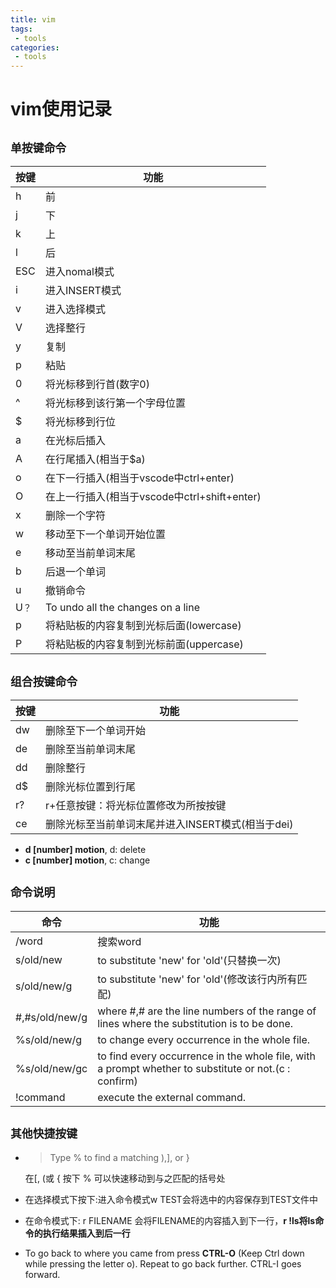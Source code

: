 ```yaml
---
title: vim
tags:
 - tools
categories:
 - tools
---
```


# vim使用记录
## `单按键命令`
|按键|功能|
|-|-|
|h|前|
|j|下|
|k|上|
|l|后|
|ESC|进入nomal模式|
|i|进入INSERT模式|
|v|进入选择模式|
|V|选择整行|
|y|复制|
|p|粘贴|
|0|将光标移到行首(数字0)|
|^|将光标移到该行第一个字母位置|
|$|将光标移到行位|
|a|在光标后插入|
|A|在行尾插入(相当于$a)|
|o|在下一行插入(相当于vscode中ctrl+enter)
|O|在上一行插入(相当于vscode中ctrl+shift+enter)
|x|删除一个字符|
|w|移动至下一个单词开始位置|
|e|移动至当前单词末尾|
|b|后退一个单词|
|u|撤销命令|
|U`？`|To undo all the changes on a line
|p|将粘贴板的内容复制到光标后面(lowercase)
|P|将粘贴板的内容复制到光标前面(uppercase)



## `组合按键命令`
|按键|功能|
|-|-|
|dw|删除至下一个单词开始|
|de|删除至当前单词末尾|
|dd|删除整行|
|d$|删除光标位置到行尾|
|r?|r+任意按键：将光标位置修改为所按按键
|ce|删除光标至当前单词末尾并进入INSERT模式(相当于dei)

- **d \[number\] motion**, d: delete
- **c \[number\] motion**, c: change 

## `命令说明`
|命令|功能|
|-|-|
|/word|搜索word|
|s/old/new|to substitute 'new' for 'old'(只替换一次)
|s/old/new/g|to substitute 'new' for 'old'(修改该行内所有匹配)
|#,#s/old/new/g|where #,# are the line numbers of the range of lines where the substitution is to be done.
|%s/old/new/g|to change every occurrence in the whole file.
|%s/old/new/gc|to find every occurrence in the whole file, with a prompt whether to substitute or not.(c : confirm)
|!command|execute the external command.


## `其他快捷按键`
- >Type  %  to find a matching ),], or }
    
    在[, (或 { 按下 % 可以快速移动到与之匹配的括号处

- 在选择模式下按下:进入命令模式w TEST会将选中的内容保存到TEST文件中

- 在命令模式下: r FILENAME 会将FILENAME的内容插入到下一行，**r !ls将ls命令的执行结果插入到后一行**

- To go back to where you came from press  **CTRL-O**  (Keep Ctrl down while pressing the letter o).  Repeat to go back further.  CTRL-I goes forward.